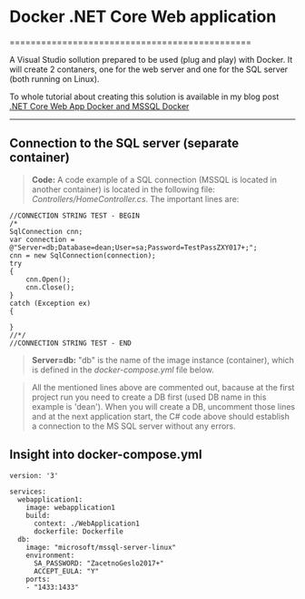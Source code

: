 # Docker .NET Core Web application
==============================================


A Visual Studio sollution prepared to be used (plug and play) with Docker. It will create 2 contaners, one for the web server and one for the SQL server (both running on Linux).

To whole tutorial about creating this solution is available in my blog post [.NET Core Web App Docker and MSSQL Docker]( http://www.deanpodgornik.si/dot-net-core-web-app-docker-mssql-docker/)

----------


Connection to the SQL server (separate container)
-------------


> **Code:** A code example of a SQL connection (MSSQL is located in another container) is located in the following file: *Controllers/HomeController.cs*. The important lines are:

```
//CONNECTION STRING TEST - BEGIN
/*
SqlConnection cnn;
var connection = @"Server=db;Database=dean;User=sa;Password=TestPassZXY017+;";
cnn = new SqlConnection(connection);
try
{
    cnn.Open();
    cnn.Close();
}
catch (Exception ex)
{

}
//*/
//CONNECTION STRING TEST - END
```

> **Server=db:** "db" is the name of the image instance (container), which is defined in the *docker-compose.yml* file below.

> All the mentioned lines above are commented out, bacause at the first project run you need to create a DB first (used DB name in this example is 'dean'). When you will create a DB, uncomment those lines and at the next application start, the C# code above should establish a connection to the MS SQL server without any errors.

Insight into docker-compose.yml
-------------
```
version: '3'

services:
  webapplication1:
    image: webapplication1
    build:
      context: ./WebApplication1
      dockerfile: Dockerfile
  db:
    image: "microsoft/mssql-server-linux"
    environment:
      SA_PASSWORD: "ZacetnoGeslo2017+"
      ACCEPT_EULA: "Y"
    ports:
    - "1433:1433"
```
